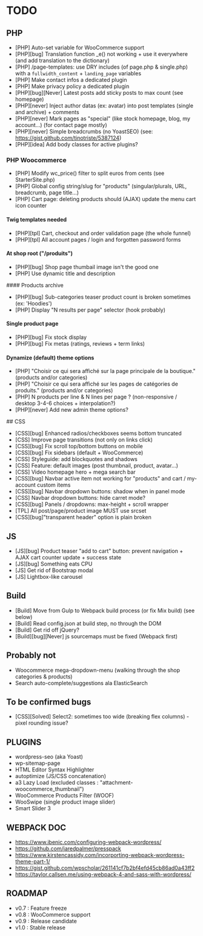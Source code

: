 # TODO

## PHP

- [PHP] Auto-set variable for WooCommerce support
- [PHP][bug] Translation function \_e() not working + use it everywhere (and add translation to the dictionary)
- [PHP] /page-templates: use DRY includes (of page.php & single.php) with a `fullwidth_content` + `landing_page` variables
- [PHP] Make contact infos a dedicated plugin
- [PHP] Make privacy policy a dedicated plugin
- [PHP][bug][Never] Latest posts add sticky posts to max count (see homepage)
- [PHP][never] Inject author datas (ex: avatar) into post templates (single and archive) + comments
- [PHP][never] Mark pages as "special" (like stock homepage, blog, my account...) (for contact page mostly)
- [PHP][never] Simple breadcrumbs (no YoastSEO) (see: https://gist.github.com/tinotriste/5387124)
- [PHP][idea] Add body classes for active plugins?

### PHP Woocommerce

- [PHP] Modify wc_price() filter to split euros from cents (see StarterSite.php)
- [PHP] Global config string/slug for "products" (singular/plurals, URL, breadcrumb, page title...)
- [PHP] Cart page: deleting products should (AJAX) update the menu cart icon counter

#### Twig templates needed

- [PHP][tpl] Cart, checkout and order validation page (the whole funnel)
- [PHP][tpl] All account pages / login and forgotten password forms

#### At shop root ("/produits")

- [PHP][bug] Shop page thumbail image isn't the good one
- [PHP] Use dynamic title and description

#### Products archive

- [PHP][bug] Sub-categories teaser product count is broken sometimes (ex: 'Hoodies')
- [PHP] Display "N results per page" selector (hook probably)

#### Single product page

- [PHP][bug] Fix stock display
- [PHP][bug] Fix metas (ratings, reviews + term links)

#### Dynamize (default) theme options

- [PHP] "Choisir ce qui sera affiché sur la page principale de la boutique." (products and/or categories)
- [PHP] "Choisir ce qui sera affiché sur les pages de catégories de produits." (products and/or categories)
- [PHP] N products per line & N lines per page ? (non-responsive / desktop 3-4-6 choices + interpolation?)
- [PHP][never] Add new admin theme options?

## CSS

- [CSS][bug] Enhanced radios/checkboxes seems bottom truncated
- [CSS] Improve page transitions (not only on links click)
- [CSS][bug] Fix scroll top/bottom buttons on mobile
- [CSS][bug] Fix sidebars (default + WooCommerce)
- [CSS] Styleguide: add blockquotes and shadows
- [CSS] Feature: default images (post thumbnail, product, avatar...)
- [CSS] Video homepage hero + mega search bar
- [CSS][bug] Navbar active item not working for "products" and cart / my-account custom items
- [CSS][bug] Navbar dropdown buttons: shadow when in panel mode
- [CSS] Navbar dropdown buttons: hide carret mode?
- [CSS][bug] Panels / dropdowns: max-height + scroll wrapper
- [TPL] All post/page/product image MUST use srcset
- [CSS][bug]"transparent header" option is plain broken

## JS

- [JS][bug] Product teaser "add to cart" button: prevent navigation + AJAX cart counter update + success state
- [JS][bug] Something eats CPU
- [JS] Get rid of Bootstrap modal
- [JS] Lightbox-like carousel

## Build

- [Build] Move from Gulp to Webpack build process (or fix Mix build) (see below)
- [Build] Read config.json at build step, no through the DOM
- [Build] Get rid off jQuery?
- [Build][bug][Never] js sourcemaps must be fixed (Webpack first)

## Probably not

- Woocommerce mega-dropdown-menu (walking through the shop categories & products)
- Search auto-complete/suggestions ala ElasticSearch

## To be confirmed bugs

- [CSS][Solved] Select2: sometimes too wide (breaking flex columns) - pixel rounding issue?

## PLUGINS

- wordpress-seo (aka Yoast)
- wp-sitemap-page
- HTML Editor Syntax Highlighter
- autoptimize (JS/CSS concatenation)
- a3 Lazy Load (excluded classes : "attachment-woocommerce_thumbnail")
- WooCommerce Products Filter (WOOF)
- WooSwipe (single product image slider)
- Smart Slider 3

## WEBPACK DOC

- https://www.ibenic.com/configuring-webpack-wordpress/
- https://github.com/jaredpalmer/presspack
- https://www.kirstencassidy.com/incorporting-webpack-wordpress-theme-part-1/
- https://gist.github.com/wpscholar/261141cf7b2bf4efd45cb86ad0a43ff2
- https://taylor.callsen.me/using-webpack-4-and-sass-with-wordpress/


## ROADMAP

- v0.7 : Feature freeze
- v0.8 : WooCommerce support
- v0.9 : Release candidate
- v1.0 : Stable release